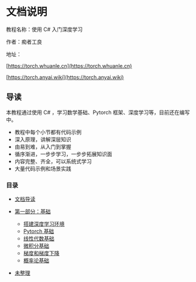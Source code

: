 # 文档说明

教程名称：使用 C# 入门深度学习

作者：痴者工良

地址：

[https://torch.whuanle.cn](https://torch.whuanle.cn)

[https://torch.anyai.wiki](https://torch.anyai.wiki)



## 导读

本教程通过使用 C# ，学习数学基础、Pytorch 框架、深度学习等，目前还在编写中。

- 教程中每个小节都有代码示例
- 深入原理，讲解深层知识
- 由易到难，从入门到掌握
- 循序渐进，一步步学习，一步步拓展知识面
- 内容完整、齐全，可以系统式学习
- 大量代码示例和场景实践



### 目录

* [文档导读](README.md)
* [第一部分：基础](./01.base/README.md)
  * [搭建深度学习环境](./01.base/01.env.md)
  * [Pytorch 基础](./01.base/02.base.md)
  * [线性代数基础](./01.base/03.linear.md)
  * [微积分基础](./01.base/04.higher.md)
  * [梯度和梯度下降](./01.base/04.higher_2.md)
  * [概率论基础](./01.base/05.odds.md)
  
* [未整理](other/README.md)
